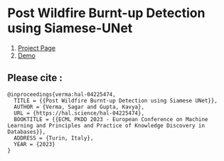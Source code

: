 # Post Wildfire Burnt-up Detection using Siamese-UNet

1. [Project Page](https://engine.granular.ai/organizations/granular/projects/646d44529524184c572daa46/overview)
2. [Demo](http://fire-map.org/)

## Please cite :

```
@inproceedings{verma:hal-04225474,
  TITLE = {{Post Wildfire Burnt-up Detection using Siamese UNet}},
  AUTHOR = {Verma, Sagar and Gupta, Kavya},
  URL = {https://hal.science/hal-04225474},
  BOOKTITLE = {{ECML PKDD 2023 - European Conference on Machine Learning and Principles and Practice of Knowledge Discovery in Databases}},
  ADDRESS = {Turin, Italy},
  YEAR = {2023}
}

```
